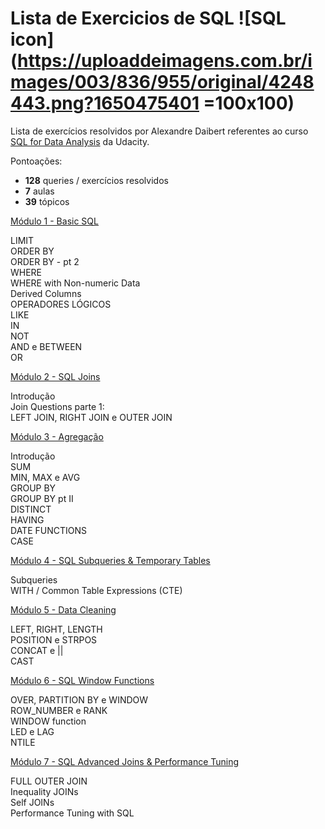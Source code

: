 # Lista de Exercicios de SQL ![SQL icon](https://uploaddeimagens.com.br/images/003/836/955/original/4248443.png?1650475401 =100x100)

Lista de exercícios resolvidos por Alexandre Daibert referentes ao curso [SQL for Data Analysis](https://classroom.udacity.com/courses/ud198) da Udacity.

Pontoações:

- **128** queries / exercícios resolvidos
- **7** aulas
- **39** tópicos

[Módulo 1 - Basic SQL](Módulo%201%20-%20Basic%20SQL.sql)

LIMIT\
ORDER BY\
ORDER BY - pt 2\
WHERE\
WHERE with Non-numeric Data\
Derived Columns\
OPERADORES LÓGICOS\
LIKE\
IN\
NOT\
AND e BETWEEN   \
OR


[Módulo 2 - SQL Joins](M%C3%B3dulo%202%20-%20Join.sql)

Introdução\
Join Questions parte 1:\
LEFT JOIN, RIGHT JOIN e OUTER JOIN


[Módulo 3 - Agregação](M%C3%B3dulo%203%20-%20Agrega%C3%A7%C3%A3o.sql)

Introdução\
SUM\
MIN, MAX e AVG\
GROUP BY\
GROUP BY pt II\
DISTINCT\
HAVING\
DATE FUNCTIONS\
CASE

[Módulo 4 - SQL Subqueries & Temporary Tables](M%C3%B3dulo%204%20-%20Subqueries%20e%20Tabelas%20Tempor%C3%A1rias.sql)

Subqueries\
WITH / Common Table Expressions (CTE)


[Módulo 5 - Data Cleaning](M%C3%B3dulo%205%20-%20Data%20Cleaning.sql)

LEFT, RIGHT, LENGTH\
POSITION e STRPOS\
CONCAT e ||\
CAST


[Módulo 6 - SQL Window Functions](M%C3%B3dulo%206%20-%20SQL%20Window%20Functions.sql)

OVER, PARTITION BY e WINDOW\
ROW_NUMBER e RANK\
WINDOW function\
LED e LAG\
NTILE


[Módulo 7 - SQL Advanced Joins & Performance Tuning](M%C3%B3dulo%207%20-%20SQL%20Advanced%20Joins%20%26%20Performance%20Tuning.sql)

FULL OUTER JOIN\
Inequality JOINs\
Self JOINs\
Performance Tuning with SQL
